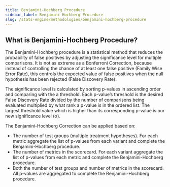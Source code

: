 ```yaml
---
title: Benjamini-Hochberg Procedure
sidebar_label: Benjamini-Hochberg Procedure
slug: /stats-engine/methodologies/benjamini-hochberg-procedure
---
```


## What is Benjamini-Hochberg Procedure?

The Benjamini-Hochberg procedure is a statistical method that reduces the probability of false positives by adjusting the significance level for multiple comparisons. It is not as extreme as a  Bonferroni Correction, because instead of controlling the chance of at least one false positive (Family Wise Error Rate), this controls the expected value of false positives when the null hypothesis has been rejected (False Discovery Rate).

The significance level is calculated by sorting p-values in ascending order and comparing with the a threshold. Each p-value’s threshold is the desired False Discovery Rate divided by the number of comparisons being evaluated multiplied by what rank a p-value is in the ordered list. The largest threshold value which is higher than its corresponding p-value is our new significance level (α).

The Benjamini-Hochberg Correction can be applied based on:

- The number of test groups (multiple treatment hypotheses). For each metric aggregate the list of p-values from each variant and complete the Benjamini-Hochberg procedure.
- The number of metrics in the scorecard. For each variant aggregate the list of p-values from each metric and complete the Benjamini-Hochberg procedure.
- Both the number of test groups and number of metrics in the scorecard. All p-values are aggregated to complete the Benjamini-Hochberg procedure.
